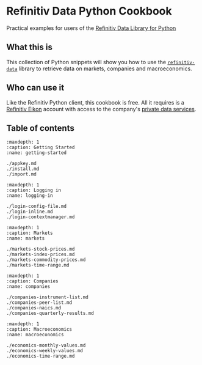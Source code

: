 ```{include} _templates/nav.html
```

# Refinitiv Data Python Cookbook

Practical examples for users of the [Refinitiv Data Library for Python](https://pypi.org/project/refinitiv-data/)

## What this is

This collection of Python snippets will show you how to use the [`refinitiv-data`](https://pypi.org/project/refinitiv-data/) library to retrieve data on markets, companies and macroeconomics.

## Who can use it

Like the Refinitiv Python client, this cookbook is free. All it requires is a [Refinitiv Eikon](https://eikon.refinitiv.com/) account with access to the company's [private data services](https://developers.refinitiv.com/en/api-catalog/eikon/eikon-data-api).

## Table of contents

```{toctree}
:maxdepth: 1
:caption: Getting Started
:name: getting-started

./appkey.md
./install.md
./import.md
```

```{toctree}
:maxdepth: 1
:caption: Logging in
:name: logging-in

./login-config-file.md
./login-inline.md
./login-contextmanager.md
```

```{toctree}
:maxdepth: 1
:caption: Markets
:name: markets

./markets-stock-prices.md
./markets-index-prices.md
./markets-commodity-prices.md
./markets-time-range.md
```

```{toctree}
:maxdepth: 1
:caption: Companies
:name: companies

./companies-instrument-list.md
./companies-peer-list.md
./companies-naics.md
./companies-quarterly-results.md
```

```{toctree}
:maxdepth: 1
:caption: Macroeconomics
:name: macroeconomics

./economics-monthly-values.md
./economics-weekly-values.md
./economics-time-range.md
```
